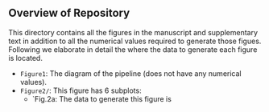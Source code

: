 ## Overview of Repository

This directory contains all the figures in the manuscript and supplementary text in addition to all the numerical values required to generate those figues. Following we elaborate in detail the where the data to generate each figure is located.

- `Figure1`: The diagram of the pipeline (does not have any numerical values).
- `Figure2/`: This figure has 6 subplots:
    - `Fig.2a: The data to generate this figure is 

 
